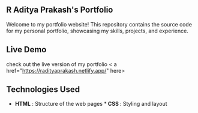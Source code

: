 <h2>R Aditya Prakash's Portfolio</h2>

Welcome to my portfolio website! This repository contains the source code for my personal portfolio, showcasing my skills, projects, and experience.

<h2>Live Demo</h2>

check out the live version of my portfolio < a href="https://radityaprakash.netlify.app/" here>

<h2> Technologies Used </h2>

- <b>HTML</b> : Structure of the web pages
*<b> CSS </b> : Styling and layout
